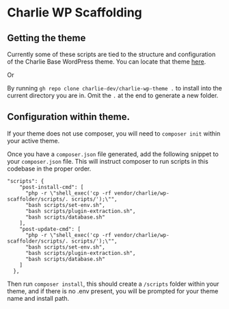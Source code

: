 # Charlie WP Scaffolding

## Getting the theme

Currently some of these scripts are tied to the structure and configuration of the Charlie Base WordPress theme.
You can locate that theme [here](https://github.com/charlie-dev/charlie-wp-theme).

Or

By running `gh repo clone charlie-dev/charlie-wp-theme .` to install into the current directory you are in. Omit the `.` at the end to generate a new folder.

## Configuration within theme.

If your theme does not use composer, you will need to `composer init` within your active theme.

Once you have a `composer.json` file generated, add the following snippet to your `composer.json` file. This will
instruct composer to run scripts in this codebase in the proper order.

```
"scripts": {
    "post-install-cmd": [
      "php -r \"shell_exec('cp -rf vendor/charlie/wp-scaffolder/scripts/. scripts/');\"",
      "bash scripts/set-env.sh",
      "bash scripts/plugin-extraction.sh",
      "bash scripts/database.sh"
    ],
    "post-update-cmd": [
      "php -r \"shell_exec('cp -rf vendor/charlie/wp-scaffolder/scripts/. scripts/');\"",
      "bash scripts/set-env.sh",
      "bash scripts/plugin-extraction.sh",
      "bash scripts/database.sh"
    ]
  },
```

Then run `composer install`, this should create a `/scripts` folder within your theme, and if there is no .env present, you will be prompted for your theme name and install path.